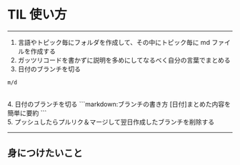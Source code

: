 # TIL 使い方

---

1. 言語やトピック毎にフォルダを作成して、その中にトピック毎に md ファイルを作成する
   <br/>
2. ガッツリコードを書かずに説明を多めにしてなるべく自分の言葉でまとめる
   <br/>
3. 日付のブランチを切る

```markdown:ブランチ
m/d
```

  <br/>
4. 日付のブランチを切る
```markdown:ブランチの書き方
[日付]まとめた内容を簡単に要約
```
  <br/>
5. プッシュしたらプルリク＆マージして翌日作成したブランチを削除する

---

## 身につけたいこと
